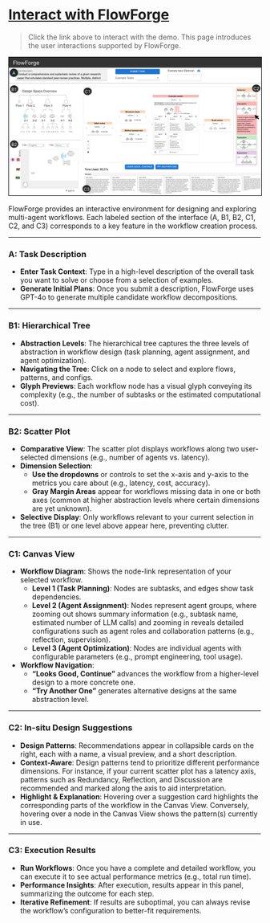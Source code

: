 <!-- docs/user-interactions.md -->

# [Interact with FlowForge](https://vis-flow-forge-demo.vercel.app) 

> Click the link above to interact with the demo. This page introduces the user interactions supported by FlowForge.

<div style="text-align: center;">
  <img src="./assets/interface.png" width="800px" style="border: 1px solid black;">
</div>

FlowForge provides an interactive environment for designing and exploring multi-agent workflows. Each labeled section of the interface (A, B1, B2, C1, C2, and C3) corresponds to a key feature in the workflow creation process.

---

### A: Task Description

- **Enter Task Context**: Type in a high-level description of the overall task you want to solve or choose from a selection of examples.
- **Generate Initial Plans**: Once you submit a description, FlowForge uses GPT-4o to generate multiple candidate workflow decompositions.

---

### B1: Hierarchical Tree

- **Abstraction Levels**: The hierarchical tree captures the three levels of abstraction in workflow design (task planning, agent assignment, and agent optimization).
- **Navigating the Tree**: Click on a node to select and explore flows, patterns, and configs.
- **Glyph Previews**: Each workflow node has a visual glyph conveying its complexity (e.g., the number of subtasks or the estimated computational cost).

---

### B2: Scatter Plot

- **Comparative View**: The scatter plot displays workflows along two user-selected dimensions (e.g., number of agents vs. latency).
- **Dimension Selection**:
  - **Use the dropdowns** or controls to set the x-axis and y-axis to the metrics you care about (e.g., latency, cost, accuracy).
  - **Gray Margin Areas** appear for workflows missing data in one or both axes (common at higher abstraction levels where certain dimensions are yet unknown).
- **Selective Display**: Only workflows relevant to your current selection in the tree (B1) or one level above appear here, preventing clutter.

---

### C1: Canvas View

- **Workflow Diagram**: Shows the node-link representation of your selected workflow.
  - **Level 1 (Task Planning)**: Nodes are subtasks, and edges show task dependencies.
  - **Level 2 (Agent Assignment)**: Nodes represent agent groups, where zooming out shows summary information (e.g., subtask name, estimated number of LLM calls) and zooming in reveals detailed configurations such as agent roles and collaboration patterns (e.g., reflection, supervision).
  - **Level 3 (Agent Optimization)**: Nodes are individual agents with configurable parameters (e.g., prompt engineering, tool usage).
- **Workflow Navigation**:
  - **“Looks Good, Continue”** advances the workflow from a higher-level design to a more concrete one.
  - **“Try Another One”** generates alternative designs at the same abstraction level.

---

### C2: In-situ Design Suggestions

- **Design Patterns**: Recommendations appear in collapsible cards on the right, each with a name, a visual preview, and a short description.
- **Context-Aware**: Design patterns tend to prioritize different performance dimensions. For instance, if your current scatter plot has a latency axis, patterns such as Redundancy, Reflection, and Discussion are recommended
  and marked along the axis to aid interpretation.
- **Highlight & Explanation**: Hovering over a suggestion card highlights the corresponding parts of the workflow in the Canvas View. Conversely, hovering over a node in the Canvas View shows the pattern(s) currently in use.

---

### C3: Execution Results

- **Run Workflows**: Once you have a complete and detailed workflow, you can execute it to see actual performance metrics (e.g., total run time).
- **Performance Insights**: After execution, results appear in this panel, summarizing the outcome for each step.
- **Iterative Refinement**: If results are suboptimal, you can always revise the workflow’s configuration to better-fit requirements.
